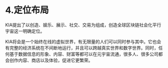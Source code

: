 # 4.定位布局

KIA提出了以创造、娱乐、展示、社交、交易为组成，创造全球区块链社会化平行宇宙这一明确定位。

KIA将会是一个始终在线的虚拟世界，有无限量的人们可以同时参与其中。它也会有完整的经济系统在不间断地运行，并且可以跨越真实世界和数字世界。同时，任何基于数据信息的形象、内容、财富等都可以在元宇宙流通，很多人、很多公司都会创作内容、商店以及体验，促进它更繁荣。
